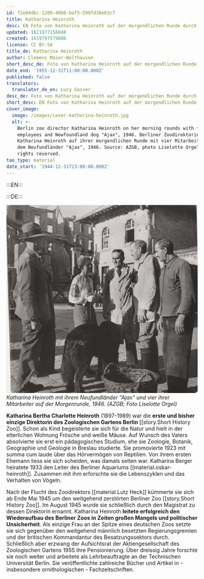 ```yaml
---
id: f2e04dbc-1209-40b6-baf5-599fd36e63c7
title: Katharina Heinroth
desc: EN Foto von Katharina Heinroth auf der morgendlichen Runde durch den Zoo
updated: 1621977156848
created: 1619797579886
license: CC BY-SA
title_de: Katharina Heinroth
author: Clemens Maier-Wolthausen
short_desc_de: Foto von Katharina Heinroth auf der morgendlichen Runde durch den Zoo
date_end: '1955-12-31T11:00:00.000Z'
published: false
translators:
  translator_de_en: Lucy Gasser
desc_de: Foto von Katharina Heinroth auf der morgendlichen Runde durch den Zoo
short_desc: EN Foto von Katharina Heinroth auf der morgendlichen Runde durch den Zoo
cover_image:
  image: /images/cover-katharina-heinroth.jpg
  alt: >-
    Berlin zoo director Katharina Heinroth on her morning rounds with four
    employees and Newfoundland dog "Ajax", 1946. Berliner Zoodirektorin
    Katharina Heinroth auf ihrer morgendlichen Runde mit vier Mitarbeitern und
    dem Neufundländer "Ajax", 1946. Source: AZGB, photo Liselotte Orgel. All
    rights reserved.
tao_type: material
date_start: '1944-12-31T23:00:00.000Z'
---
```


:::EN:::


:::DE:::

![Vier Männer, eine Frau und ein Hund](images\cmw\Heinroth_Morgenrunde_1946_LiselotteOrgel_S_3_63.jpg)
_Katharina Heinroth mit ihrem Neufundländer "Ajax" und vier ihrer Mitarbeiter auf der Morgenrunde, 1946. (AZGB; Foto Liselotte Orgel)_

**Katharina Bertha Charlotte Heinroth** (1897-1989) war die **erste und bisher einzige Direktorin des Zoologischen Gartens Berlin** [[story.Short History Zoo]]. Schon als Kind begeisterte sie sich für die Natur und hielt in der elterlichen Wohnung Frösche und weiße Mäuse. Auf Wunsch des Vaters absolvierte sie erst ein pädagogisches Studium, ehe sie Zoologie, Botanik, Geographie und Geologie in Breslau studierte. Sie promovierte 1923 mit summa cum laude über das Hörvermögen von Reptilien. Von ihrem ersten Ehemann liess sie sich scheiden, was damals selten war. Katharina Berger heiratete 1933 den Leiter des Berliner Aquariums [[material.oskar-heinroth]]. Zusammen mit ihm erforschte sie die Lebenszyklen und das Verhalten von Vögeln.

Nach der Flucht des Zoodirektors [[material.Lutz Heck]] kümmerte sie sich ab Ende Mai 1945 um den weitgehend zerstörten Berliner Zoo [[story.Short History Zoo]]. Im August 1945 wurde sie schließlich durch den Magistrat zu dessen Direktorin ernannt. Katharina Heinroth **leitete erfolgreich den Wiederaufbau des Berliner Zoos in Zeiten großen Mangels und politischer Unsicherheit**. Als einzige Frau an der Spitze eines deutschen Zoos setzte sie sich gegenüber den weitgehend männlich besetzten Regierungsgremien und der britischen Kommandantur des Besatzungssektors durch. Schließlich aber erzwang der Aufsichtsrat der Aktiengesellschaft des Zoologischen Gartens 1955 ihre Pensionierung. Über dreissig Jahre forschte sie noch weiter und arbeitete als Lehrbeauftragte an der Technischen Universität Berlin. Sie veröffentlichte zahlreiche Bücher und Artikel in - insbesondere ornithologischen - Fachzeitschriften.
